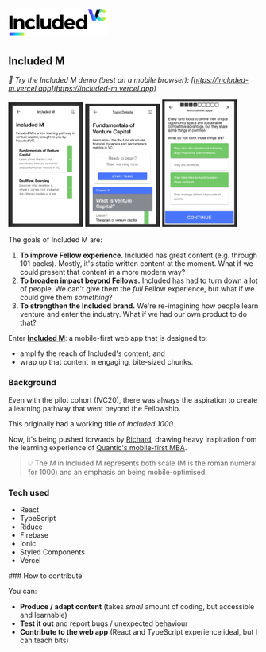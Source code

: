 <h1><img src="./src/assets/included-vc-logo.png" alt="Included VC" width="200"/></h1>

## Included M

_📱 Try the Included M demo (best on a mobile browser): [https://included-m.vercel.app](https://included-m.vercel.app)_

<p float="left">
  <img src="./images/course-view.png" width="30%" />
  <img src="./images/chapter-view.png" width="30%" /> 
  <img src="./images/lesson-view.png" width="30%" />
</p>

The goals of Included M are:

1. **To improve Fellow experience.** Included has great content (e.g. through 101 packs). Mostly, it's static written content at the moment. What if we could present that content in a more modern way?
2. **To broaden impact beyond Fellows.** Included has had to turn down a lot of people. We can't give them the _full_ Fellow experience, but what if we could give them _something_?
3. **To strengthen the Included brand.** We're re-imagining how people learn venture and enter the industry. What if we had our own product to do that?

Enter [**Included M**](https://included-m.vercel.app): a mobile-first web app that is designed to:

- amplify the reach of Included's content; and
- wrap up that content in engaging, bite-sized chunks.

### Background

Even with the pilot cohort (IVC20), there was always the aspiration to create a learning pathway that went beyond the Fellowship.

This originally had a working title of _Included 1000_.

Now, it's being pushed forwards by [Richard](https://richard.ng), drawing heavy inspiration from the learning experience of [Quantic's mobile-first MBA](https://quantic.edu/).

> 💡 The _M_ in Included M represents both scale (M is the roman numeral for 1000) and an emphasis on being mobile-optimised.

### Tech used

- React
- TypeScript
- [Riduce](https://github.com/richardcrng/riduce)
- Firebase
- Ionic
- Styled Components
- Vercel

### How to contribute

You can:

- **Produce / adapt content** (takes _small_ amount of coding, but accessible and learnable)
- **Test it out** and report bugs / unexpected behaviour
- **Contribute to the web app** (React and TypeScript experience ideal, but I can teach bits)
